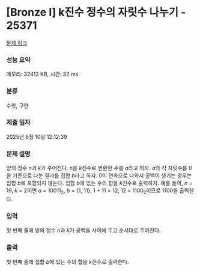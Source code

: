 # [Bronze I] k진수 정수의 자릿수 나누기 - 25371 

[문제 링크](https://www.acmicpc.net/problem/25371) 

### 성능 요약

메모리: 32412 KB, 시간: 32 ms

### 분류

수학, 구현

### 제출 일자

2025년 6월 10일 12:12:39

### 문제 설명

<p>양의 정수 <em>n</em>과 <em>k</em>가 주어진다. <em>n</em>을 <em>k</em>진수로 변환한 수를 <em>a</em>라고 하자. <em>a</em>의 각 자릿수를 0을 기준으로 나눈 결과를 집합 <em>b</em>라고 하자. 0이 연속으로 나와서 공백이 생기는 경우는 집합 <em>b</em>에 포함되지 않는다. 집합 <em>b</em>에 있는 수의 합을 <em>k</em>진수로 출력하자. 예를 들어, <em>n</em> = 19, <em>k</em> = 2이면 <em>a</em> = 10011<sub>2</sub>, <em>b</em> = {1, 11}, 1 + 11 = 12, 12 = 1100<sub>2</sub>이므로 1100을 출력한다.</p>

### 입력 

 <p>첫 번째 줄에 양의 정수 <em>n</em>과 <em>k</em>가 공백을 사이에 두고 순서대로 주어진다.</p>

### 출력 

 <p>첫 번째 줄에 집합 <em>b</em>에 있는 수의 합을 <em>k</em>진수로 출력한다.</p>

